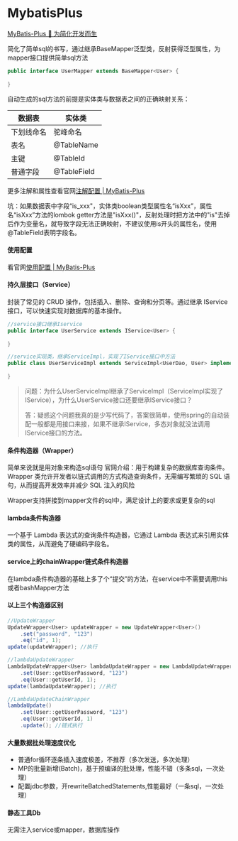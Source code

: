 # MybatisPlus

[MyBatis-Plus 🚀 为简化开发而生](https://baomidou.com/)

简化了简单sql的书写，通过继承BaseMapper泛型类，反射获得泛型属性，为mapper接口提供简单sql方法

```java
public interface UserMapper extends BaseMapper<User> {
    
}
```

自动生成的sql方法的前提是实体类与数据表之间的正确映射关系：

| 数据表     | 实体类      |
| ---------- | ----------- |
| 下划线命名 | 驼峰命名    |
| 表名       | @TableName  |
| 主键       | @TableId    |
| 普通字段   | @TableField |

更多注解和属性查看官网[注解配置 | MyBatis-Plus](https://baomidou.com/reference/annotation/)

坑：如果数据表中字段“is_xxx"，实体类boolean类型属性名“isXxx”，属性名“isXxx”方法的lombok getter方法是"isXxx()"，反射处理时把方法中的"is"去掉后作为变量名，就导致字段无法正确映射，不建议使用is开头的属性名，使用@TableField表明字段名。

#### 使用配置

看官网[使用配置 | MyBatis-Plus](https://baomidou.com/reference/#spring-boot-配置)

#### 持久层接口（Service）

封装了常见的 CRUD 操作，包括插入、删除、查询和分页等。通过继承 IService 接口，可以快速实现对数据库的基本操作。

```java
//service接口继承Iservice
public interface UserService extends IService<User> {
    
}

//service实现类，继承ServiceImpl，实现了IService接口中方法
public class UserServiceImpl extends ServiceImpl<UserDao, User> implements UserService {
    
}
```

> 问题：为什么UserServiceImpl继承了ServiceImpl（ServiceImpl实现了IService），为什么UserService接口还要继承IService接口？
>
> 答：疑惑这个问题我真的是少写代码了，答案很简单，使用spring的自动装配一般都是用接口来接，如果不继承IService，多态对象就没法调用IService接口的方法。

#### 条件构造器（Wrapper）

简单来说就是用对象来构造sql语句
官网介绍：用于构建复杂的数据库查询条件。Wrapper 类允许开发者以链式调用的方式构造查询条件，无需编写繁琐的 SQL 语句，从而提高开发效率并减少 SQL 注入的风险

Wrapper支持拼接到mapper文件的sql中，满足设计上的要求或更复杂的sql

#### lambda条件构造器

一个基于 Lambda 表达式的查询条件构造器，它通过 Lambda 表达式来引用实体类的属性，从而避免了硬编码字段名。

#### service上的chainWrapper链式条件构造器

在lambda条件构造器的基础上多了个“提交”的方法，在service中不需要调用this或者bashMapper方法

#### 以上三个构造器区别

```java
//UpdateWrapper
UpdateWrapper<User> updateWrapper = new UpdateWrapper<User>()
    .set("password", "123")
    .eq("id", 1);
update(updateWrapper); //执行

//lambdaUpdateWrapper
LambdaUpdateWrapper<User> lambdaUpdateWrapper = new LambdaUpdateWrapper<User>()
    .set(User::getUserPassword, "123")
    .eq(User::getUserId, 1);
update(lambdaUpdateWrapper); //执行

//LambdaUpdateChainWrapper
lambdaUpdate()
    .set(User::getUserPassword, "123")
    .eq(User::getUserId, 1)
    .update(); //链式执行
```

#### 大量数据批处理速度优化

- 普通for循环逐条插入速度极差，不推荐（多次发送，多次处理）
- MP的批量新增(Batch)，基于预编译的批处理，性能不错（多条sql，一次处理）
- 配置jdbc参数，开rewriteBatchedStatements,性能最好（一条sql，一次处理）

#### 静态工具Db

无需注入service或mapper，数据库操作



